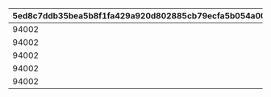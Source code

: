 |5ed8c7ddb35bea5b8f1fa429a920d802885cb79ecfa5b054a00fdfaec5c43262|3771a6da746454d9d5880dda2a275cacf0514c93aee042ca2eea99e45e02188e|218b448b0d93e5adb31c250b9816aeba8dd230bef2bbc711bce972104d072eba|3bf69962f5968ee3bea0197cd633ed0c959f36b7a2276fb9fa8e61104c30ce09|224193518547e6c1f3fda6b66fe955ca193cf1375c2a3147217c8644a605abf1|4b34b8cdede49aa1844e6a4166feba0253c360f701a8f8f46ded6f060fbf6e2f|44d22606358e6b0b5b858db4707dc170541ff25878e4e7b20e5732f1b17d3b4a|0d7b5df34191e6bf6c7dcb52fd188e62fefba4426f63a01115c8125261ed93f4|cc47beb0b205fe88035afd55ed3600073cf390ba0ca8a691ff0c345fda12a971|0f963a5bd7cb3e584e124c7dd85e75f9227e21d1bff77fc035e6c979c5d44491|8b0b4f1b0cb6c19dcc2c110c2a895c023e2b426457bc737a04683d054b51bab9|edf2fd1f4fe2942da6b0a64ccad7e1657d94e8d54e080d5b2ebe5e58db178e24|de5a5da8f5a4ee53a0d57820c16d74779e3b56ba55cdd01d08660a7c86282bcc|55666d2c3ddcd3c4b257229a80892997e881fb20d5cef0e4d6e7de93151c0917|7d0d6d31c6abb31378516ac4a9345e47dceab2c3ccf462a4a387fa9be831feeb|ccd9ef56581fb7837fe2adeebfec91a9fdc194f734d8383f830fd0b66ddd0fe5|
| --- | --- | --- | --- | --- | --- | --- | --- | --- | --- | --- | --- | --- | --- | --- | --- |
|94002|23001|20|20003|2|8|0|1000|1250000|91002|1005|12|25|2|0|0|
|94002|23001|20|20003|2|8|0|1000|1250000|91002|1006|12|25|2|0|0|
|94002|23001|20|20003|2|8|0|1000|1250000|91002|1007|12|25|2|0|0|
|94002|23001|20|20003|2|8|0|1000|1250000|91002|1008|12|25|2|0|0|
|94002|23001|50|20004|2|8|0|1500|5000000|91002|2002|12|10|2|0|0|